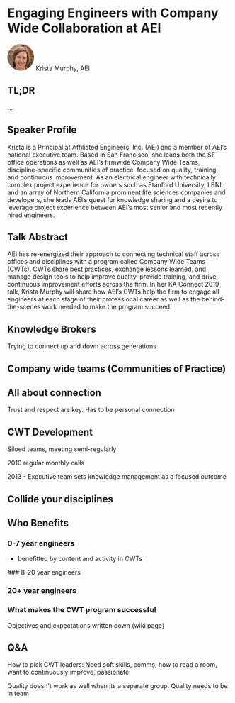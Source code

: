 # Engaging Engineers with Company Wide Collaboration at AEI

<img src="../media/SpeakerHeadshot_09KristaMurphy.png" width="60px">  
Krista Murphy, AEI

## TL;DR
...

## Speaker Profile
Krista is a Principal at Affiliated Engineers, Inc. (AEI) and a member of AEI’s national executive team.  Based in San Francisco, she leads both the SF office operations as well as AEI’s firmwide Company Wide Teams, discipline-specific communities of practice, focused on quality, training, and continuous improvement.  As an electrical engineer with technically complex project experience for owners such as Stanford University, LBNL, and an array of Northern California prominent life sciences companies and developers, she leads AEI’s quest for knowledge sharing and a desire to leverage project experience between AEI’s most senior and most recently hired engineers.

## Talk Abstract
AEI has re-energized their approach to connecting technical staff across offices and disciplines with a program called Company Wide Teams (CWTs). CWTs share best practices, exchange lessons learned, and manage design tools to help improve quality, provide training, and drive continuous improvement efforts across the firm. In her KA Connect 2019 talk, Krista Murphy will share how AEI’s CWTs help the firm to engage all engineers at each stage of their professional career as well as the behind-the-scenes work needed to make the program succeed.


## Knowledge Brokers
Trying to connect up and down across generations

## Company wide teams (Communities of Practice)


## All about connection
Trust and respect are key. Has to be personal connection

## CWT Development
Siloed teams, meeting semi-regularly

2010 regular monthly calls

2013 - Executive team sets knowledge management as a focused outcome

## Collide your disciplines

## Who Benefits
### 0-7 year engineers 
- benefitted by content and activity in CWTs

### 8-20 year engineers

### 20+ year engineers

### What makes the CWT program successful
Objectives and expectations written down (wiki page)

## Q&A
How to pick CWT leaders:
Need soft skills, comms, how to read a room, want to continuously improve, passionate

Quality doesn't work as well when its a separate group. Quality needs to be in team

